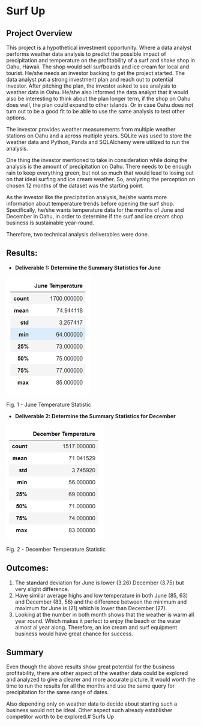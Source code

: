 # **Surf Up**

## **Project Overview**

This project is a hypothetical investment opportunity. Where a data analyst performs weather data analysis to predict the possible impact of precipitation and temperature on the profitability of a surf and shake shop in Oahu, Hawaii. The shop would sell surfboards and ice cream for local and tourist. He/she needs an investor backing to get the project started. The data analyst put a strong investment plan and reach out to potential investor. After pitching the plan, the investor asked to see analysis to weather data in Oahu. He/she also informed the data analyst that it would also be interesting to think about the plan longer term, if the shop on Oahu does well, the plan could expand to other islands. Or in case Oahu does not turn out to be a good fit to be able to use the same analysis to test other options.

The investor provides weather measurements from multiple weather stations on Oahu and a across multiple years. SQLite was used to store the weather data and Python, Panda and SQLAlchemy were utilized to run the analysis.

One thing the investor mentioned to take in consideration while doing the analysis is the amount of precipitation on Oahu. There needs to be enough rain to keep everything green, but not so much that would lead to losing out on that ideal surfing and ice cream weather. So, analyzing the perception on chosen 12 months of the dataset was the starting point.

As the investor like the precipitation analysis, he/she wants more information about temperature trends before opening the surf shop. Specifically, he/she wants temperature data for the months of June and December in Oahu, in order to determine if the surf and ice cream shop business is sustainable year-round.

Therefore, two technical analysis deliverables were done.

## **Results:**

- **Deliverable 1: Determine the Summary Statistics for June**

![](June_statistics.png)

Fig. 1 - June Temperature Statistic

- **Deliverable 2: Determine the Summary Statistics for December**

![](Dec_statistics.png)

Fig. 2 - December Temperature Statistic

## **Outcomes:**

1. The standard deviation for June is lower (3.26) December (3.75) but very slight difference.
2. Have similar average highs and low temperature in both June (85, 63) and December (83, 56) and the difference between the minimum and maximum for June is (21) which is lower than December (27).
3. Looking at the number in both month shows that the weather is warm all year round. Which makes it perfect to enjoy the beach or the water almost al year along. Therefore, an ice cream and surf equipment business would have great chance for success.

## **Summary**

Even though the above results show great potential for the business profitability, there are other aspect of the weather data could be explored and analyzed to give a clearer and more accurate picture. It would worth the time to run the results for all the months and use the same query for precipitation for the same range of dates.

Also depending only on weather data to decide about starting such a business would not be ideal. Other aspect such already establisher competitor worth to be explored.# Surfs Up
